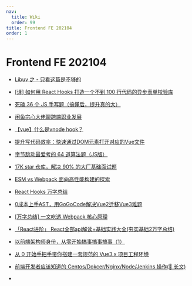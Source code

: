 ```yaml
---
nav:
  title: Wiki
  order: 99
title: Frontend FE 202104
order: 1
---
```


# Frontend FE 202104

- [Libuv 之 - 只看这篇是不够的](https://juejin.cn/post/6945702722645524517?utm_source=gold_browser_extension)
- [[译] 如何用 React Hooks 打造一个不到 100 行代码的异步表单校验库](https://juejin.cn/post/6844903859052085255)
- [死磕 36 个 JS 手写题（搞懂后，提升真的大）](https://juejin.cn/post/6946022649768181774?utm_source=gold_browser_extension)
- [闲鱼宗心大佬聊跨端职业发展](https://juejin.cn/post/6946764691725254669?utm_source=gold_browser_extension)
- [【vue】什么是vnode hook？](https://juejin.cn/post/6947646934211379231?utm_source=gold_browser_extension)

- [提升写代码效率：快速通过DOM元素打开对应的Vue文件](https://juejin.cn/post/6947326788917952520?utm_source=gold_browser_extension)
- [字节跳动最爱考的 64 道算法题（JS版）](https://juejin.cn/post/6947842412102287373?utm_source=gold_browser_extension)
- [17K star 仓库，解决 90% 的大厂基础面试题](https://juejin.cn/post/6947860760840110088?utm_source=gold_browser_extension)
- [ESM vs Webpack 面向高性能构建的探索](https://juejin.cn/post/6947890290896142350?utm_source=gold_browser_extension)
- [React Hooks 万字总结](https://juejin.cn/post/6948748617817522206?utm_source=gold_browser_extension)
- [0成本上手AST，用GoGoCode解决Vue2迁移Vue3难题](https://juejin.cn/post/6948635226453049374?utm_source=gold_browser_extension)
- [[万字总结] 一文吃透 Webpack 核心原理](https://juejin.cn/post/6949040393165996040?utm_source=gold_browser_extension)

- [「React进阶」 React全部api解读+基础实践大全(夯实基础2万字总结)](https://juejin.cn/post/6950063294270930980?utm_source=gold_browser_extension)

- [以前端架构师身份，从零开始搞事搞事搞事（1）](https://juejin.cn/post/6952066955868110879?utm_source=gold_browser_extension)
- [从 0 开始手把手带你搭建一套规范的 Vue3.x 项目工程环境](https://juejin.cn/post/6951649464637636622?utm_source=gold_browser_extension)
- [前端开发者应该知道的 Centos/Dokcer/Nginx/Node/Jenkins 操作(🍡 长文)](https://juejin.cn/post/6951684431597797389?utm_source=gold_browser_extension)
- 